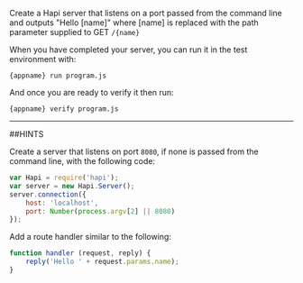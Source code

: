 Create a Hapi server that listens on a port passed from the command line and
outputs "Hello [name]" where [name] is replaced with the path parameter supplied
to GET `/{name}`


When you have completed your server, you can run it in the test environment
with:

  `{appname} run program.js`

And once you are ready to verify it then run:

  `{appname} verify program.js`

-----------------------------------------------------------------
##HINTS

Create a server that listens on port `8080`, if none is passed from the command
line, with the following code:

```js
var Hapi = require('hapi');
var server = new Hapi.Server();
server.connection({
    host: 'localhost',
    port: Number(process.argv[2] || 8080)
});
```

Add a route handler similar to the following:

```js
function handler (request, reply) {
    reply('Hello ' + request.params.name);
}
```
